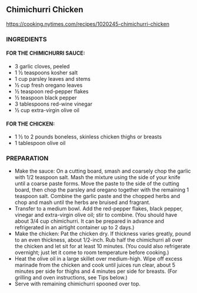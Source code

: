 ## Chimichurri Chicken

<https://cooking.nytimes.com/recipes/1020245-chimichurri-chicken>

### INGREDIENTS
#### FOR THE CHIMICHURRI SAUCE:
- 3 garlic cloves, peeled
- 1 ½ teaspoons kosher salt
- 1 cup parsley leaves and stems
- ½ cup fresh oregano leaves
- ½ teaspoon red-pepper flakes
- ½ teaspoon black pepper
- 3 tablespoons red-wine vinegar
- ½ cup extra-virgin olive oil

#### FOR THE CHICKEN:
- 1 ½ to 2 pounds boneless, skinless chicken thighs or breasts
- 1 tablespoon olive oil

### PREPARATION
- Make the sauce: On a cutting board, smash and coarsely chop the garlic with 1/2 teaspoon salt. Mash the mixture using the side of your knife until a coarse paste forms. Move the paste to the side of the cutting board, then chop the parsley and oregano together with the remaining 1 teaspoon salt. Combine the garlic paste and the chopped herbs and chop and mash until the herbs are bruised and fragrant.
- Transfer to a medium bowl. Add the red-pepper flakes, black pepper, vinegar and extra-virgin olive oil; stir to combine. (You should have about 3/4 cup chimichurri. It can be prepared in advance and refrigerated in an airtight container up to 2 days.)
- Make the chicken: Pat the chicken dry. If thickness varies greatly, pound to an even thickness, about 1/2-inch. Rub half the chimichurri all over the chicken and let sit for at least 10 minutes. (You could also refrigerate overnight; just let it come to room temperature before cooking.)
- Heat the olive oil in a large skillet over medium-high. Wipe off excess marinade from the chicken and cook until juices run clear, about 5 minutes per side for thighs and 4 minutes per side for breasts. (For grilling and oven instructions, see Tips below.)
- Serve with remaining chimichurri spooned over top.
